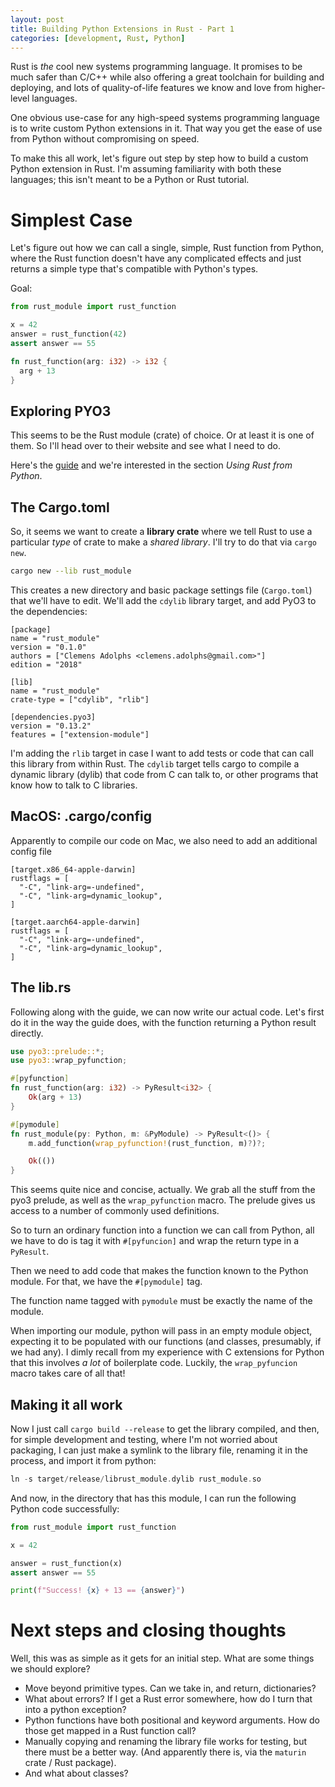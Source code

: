 ```yaml
---
layout: post
title: Building Python Extensions in Rust - Part 1
categories: [development, Rust, Python]
---
```


Rust is _the_ cool new systems programming language. It promises to be much safer than C/C++ while also offering a great toolchain for building 
and deploying, and lots of quality-of-life features we know and love from higher-level languages.

One obvious use-case for any high-speed systems programming language is to write custom Python extensions in it. That way you get the 
ease of use from Python without compromising on speed.

To make this all work, let's figure out step by step how to build a custom Python extension in Rust. I'm assuming familiarity with both these 
languages; this isn't meant to be a Python or Rust tutorial.

# Simplest Case

Let's figure out how we can call a single, simple, Rust function from Python, where the Rust function doesn't have any complicated effects and just returns a simple type that's compatible with Python's types.

Goal:

```python
from rust_module import rust_function

x = 42
answer = rust_function(42)
assert answer == 55
```

```rust
fn rust_function(arg: i32) -> i32 {
  arg + 13
}
```

## Exploring PYO3

This seems to be the Rust module (crate) of choice. Or at least it is one of them. So I'll head over to their website and see what I need to do.

Here's the [guide](https://pyo3.rs/v0.13.2/) and we're interested in the section *Using Rust from Python*.

## The Cargo.toml

So, it seems we want to create a **library crate** where we tell Rust to use a particular *type* of crate to make a *shared library*. I'll try to do that via `cargo new`.

```bash
cargo new --lib rust_module
```

This creates a new directory and basic package settings file (`Cargo.toml`) that we'll have to edit. We'll add the `cdylib` library target, and add PyO3 to the dependencies:

```
[package]
name = "rust_module"
version = "0.1.0"
authors = ["Clemens Adolphs <clemens.adolphs@gmail.com>"]
edition = "2018"

[lib]
name = "rust_module"
crate-type = ["cdylib", "rlib"]

[dependencies.pyo3]
version = "0.13.2"
features = ["extension-module"]
```

I'm adding the `rlib` target in case I want to add tests or code that can call this library from within Rust. The `cdylib` target tells cargo to compile a dynamic library (dylib) that code from C can talk to, or other programs that know how to talk to C libraries.

## MacOS: .cargo/config

Apparently to compile our code on Mac, we also need to add an additional config file

```
[target.x86_64-apple-darwin]
rustflags = [
  "-C", "link-arg=-undefined",
  "-C", "link-arg=dynamic_lookup",
]

[target.aarch64-apple-darwin]
rustflags = [
  "-C", "link-arg=-undefined",
  "-C", "link-arg=dynamic_lookup",
]
```

## The lib.rs

Following along with the guide, we can now write our actual code. Let's first do it in the way the guide does, with the function returning a Python result directly.

```rust
use pyo3::prelude::*;
use pyo3::wrap_pyfunction;

#[pyfunction]
fn rust_function(arg: i32) -> PyResult<i32> {
    Ok(arg + 13)
}

#[pymodule]
fn rust_module(py: Python, m: &PyModule) -> PyResult<()> {
    m.add_function(wrap_pyfunction!(rust_function, m)?)?;

    Ok(())
}
```

This seems quite nice and concise, actually. We grab all the stuff from the pyo3 prelude, as well as the `wrap_pyfunction` macro. The prelude gives us access to a number of commonly used definitions. 

So to turn an ordinary function into a function we can call from Python, all we have to do is tag it with `#[pyfuncion]` and wrap the return type in a `PyResult`. 

Then we need to add code that makes the function known to the Python module. For that, we have the `#[pymodule]` tag. 

The function name tagged with `pymodule` must be exactly the name of the module.

When importing our module, python will pass in an empty module object, expecting it to be populated with our functions (and classes, presumably, if we had any). I dimly recall from my experience with C extensions for Python that this involves *a lot* of boilerplate code. Luckily, the `wrap_pyfuncion` macro takes care of all that!

## Making it all work

Now I just call `cargo build --release` to get the library compiled, and then, for simple development and testing, where I'm not worried about packaging, I can just make a symlink to the library file, renaming it in the process, and import it from python:

```rust
ln -s target/release/librust_module.dylib rust_module.so
```

And now, in the directory that has this module, I can run the following Python code successfully:

```python
from rust_module import rust_function

x = 42

answer = rust_function(x)
assert answer == 55

print(f"Success! {x} + 13 == {answer}")
```

# Next steps and closing thoughts

Well, this was as simple as it gets for an initial step. What are some things we should explore?

- Move beyond primitive types. Can we take in, and return, dictionaries?
- What about errors? If I get a Rust error somewhere, how do I turn that into a python exception?
- Python functions have both positional and keyword arguments. How do those get mapped in a Rust function call?
- Manually copying and renaming the library file works for testing, but there must be a better way. (And apparently there is, via the `maturin` crate / Rust package).
- And what about classes?
